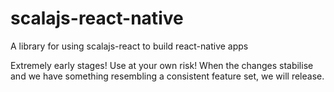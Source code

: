 # scalajs-react-native
A library for using scalajs-react to build react-native apps


Extremely early stages! Use at your own risk! When the changes stabilise and we have something resembling a consistent feature set, we will release.
